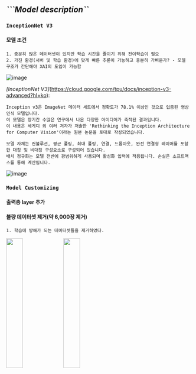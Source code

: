 ## *```Model description``*
### ```InceptionNet V3```

#### 모델 조건

    1. 충분히 많은 데이터셋이 있지만 학습 시간을 줄이기 위해 전이학습이 필요
    2. 가진 환경(서버 및 학습 환경)에 맞게 빠른 추론이 가능하고 충분히 가벼운가? - 모델 구조가 간단해야 XAI의 도입이 가능함

![image](https://user-images.githubusercontent.com/53938323/179887853-83a2478f-c7e1-43cb-94e9-9708f0dddd53.png)



*[InceptionNet V3]*(https://cloud.google.com/tpu/docs/inception-v3-advanced?hl=ko):
```
Inception v3은 ImageNet 데이터 세트에서 정확도가 78.1% 이상인 것으로 입증된 영상 인식 모델입니다. 
이 모델은 장기간 수많은 연구에서 나온 다양한 아이디어가 축적된 결과입니다. 
이 내용은 세게디 외 여러 저자가 저술한 'Rethinking the Inception Architecture for Computer Vision'이라는 원본 논문을 토대로 작성되었습니다.

모델 자체는 컨볼루션, 평균 풀링, 최대 풀링, 연결, 드롭아웃, 완전 연결형 레이어를 포함한 대칭 및 비대칭 구성요소로 구성되어 있습니다. 
배치 정규화는 모델 전반에 광범위하게 사용되며 활성화 입력에 적용됩니다. 손실은 소프트맥스를 통해 계산됩니다.
```

![image](https://user-images.githubusercontent.com/53938323/179886770-bd1be44e-f349-4df7-9611-5063b669a292.png)

### ```Model Customizing```

#### 출력층 layer 추가

#### 불량 데이터셋 제거(약 6,000장 제거)

    1. 학습에 방해가 되는 데이터셋들을 제거하였다. 
 
<img src = "https://user-images.githubusercontent.com/53938323/179888528-4a2555f9-2046-43f7-b0fa-c1a89c50429f.png" width="30%" height="30%">
<img src = "https://user-images.githubusercontent.com/53938323/179888566-0fc82b48-5d2b-411c-82b6-65055f72cfe7.png" width="30%" height="30%">
    
